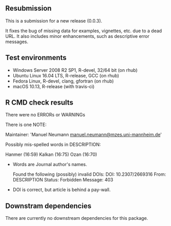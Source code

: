 ## Resubmission

This is a submission for a new release (0.0.3). 

It fixes the bug of missing data for examples, vignettes, etc. due to a dead URL.
It also includes minor enhancements, such as descriptive error messages.


## Test environments

* Windows Server 2008 R2 SP1, R-devel, 32/64 bit (on rhub)
* Ubuntu Linux 16.04 LTS, R-release, GCC (on rhub)
* Fedora Linux, R-devel, clang, gfortran (on rhub)
* macOS 10.13, R-release (with travis-ci)


## R CMD check results
There were no ERRORs or WARNINGs

There is one NOTE:

Maintainer: 'Manuel Neumann <manuel.neumann@mzes.uni-mannheim.de>'

  Possibly mis-spelled words in DESCRIPTION:
  
  Hanmer (16:59)
  Kalkan (16:75)
  Ozan (16:70)

* Words are Journal author's names.
  
  Found the following (possibly) invalid DOIs:
    DOI: 10.2307/2669316
      From: DESCRIPTION
      Status: Forbidden
      Message: 403

* DOI is correct, but article is behind a pay-wall.


## Downstram dependencies
There are currently no downstream dependencies for this package.
